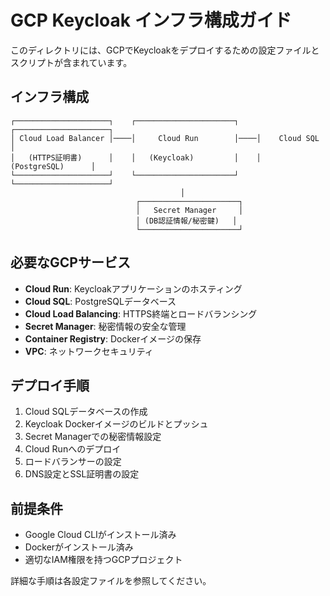 # GCP Keycloak インフラ構成ガイド

このディレクトリには、GCPでKeycloakをデプロイするための設定ファイルとスクリプトが含まれています。

## インフラ構成

```
┌─────────────────────┐    ┌──────────────────────┐    ┌─────────────────────┐
│ Cloud Load Balancer │────│     Cloud Run        │────│    Cloud SQL        │
│   (HTTPS証明書)      │    │   (Keycloak)         │    │   (PostgreSQL)      │
└─────────────────────┘    └──────────────────────┘    └─────────────────────┘
                                      │
                            ┌──────────────────────┐
                            │   Secret Manager     │
                            │ (DB認証情報/秘密鍵)   │
                            └──────────────────────┘
```

## 必要なGCPサービス

- **Cloud Run**: Keycloakアプリケーションのホスティング
- **Cloud SQL**: PostgreSQLデータベース
- **Cloud Load Balancing**: HTTPS終端とロードバランシング
- **Secret Manager**: 秘密情報の安全な管理
- **Container Registry**: Dockerイメージの保存
- **VPC**: ネットワークセキュリティ

## デプロイ手順

1. Cloud SQLデータベースの作成
2. Keycloak Dockerイメージのビルドとプッシュ
3. Secret Managerでの秘密情報設定
4. Cloud Runへのデプロイ
5. ロードバランサーの設定
6. DNS設定とSSL証明書の設定

## 前提条件

- Google Cloud CLIがインストール済み
- Dockerがインストール済み  
- 適切なIAM権限を持つGCPプロジェクト

詳細な手順は各設定ファイルを参照してください。